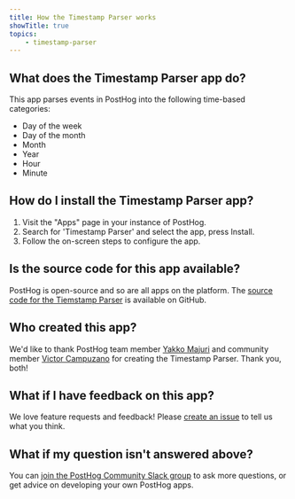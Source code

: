 ```yaml
---
title: How the Timestamp Parser works
showTitle: true
topics:
    - timestamp-parser
---
```


## What does the Timestamp Parser app do?
This app parses events in PostHog into the following time-based categories: 

- Day of the week
- Day of the month
- Month
- Year
- Hour
- Minute

## How do I install the Timestamp Parser app?

1. Visit the "Apps" page in your instance of PostHog.
2. Search for 'Timestamp Parser' and select the app, press Install.
3. Follow the on-screen steps to configure the app.

## Is the source code for this app available?

PostHog is open-source and so are all apps on the platform. The [source code for the Tiemstamp Parser](https://github.com/PostHog/timestamp-parser-plugin) is available on GitHub. 

## Who created this app?

We'd like to thank PostHog team member [Yakko Majuri](https://github.com/yakkomajuri) and  community member [Victor Campuzano](https://github.com/vicampuzano) for creating the Timestamp Parser. Thank you, both!

## What if I have feedback on this app?

We love feature requests and feedback! Please [create an issue](https://github.com/PostHog/posthog/issues/new?assignees=&labels=enhancement%2C+feature&template=feature_request.md) to tell us what you think. 

## What if my question isn't answered above?

You can [join the PostHog Community Slack group](/slack) to ask more questions, or get advice on developing your own PostHog apps.